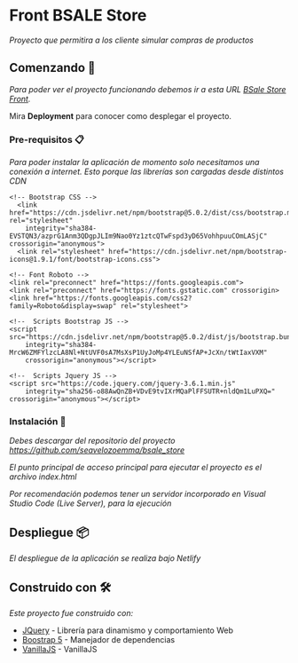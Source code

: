 # Front BSALE Store

_Proyecto que permitira a los cliente simular compras de productos_

## Comenzando 🚀

_Para poder ver el proyecto funcionando debemos ir a esta URL [BSale Store Front](https://unrivaled-phoenix-548977.netlify.app/)._

Mira **Deployment** para conocer como desplegar el proyecto.


### Pre-requisitos 📋

_Para poder instalar la aplicación  de momento solo necesitamos una conexión a internet. Esto porque las librerías son cargadas desde distintos CDN_

```
<!-- Bootstrap CSS -->
  <link href="https://cdn.jsdelivr.net/npm/bootstrap@5.0.2/dist/css/bootstrap.min.css" rel="stylesheet"
    integrity="sha384-EVSTQN3/azprG1Anm3QDgpJLIm9Nao0Yz1ztcQTwFspd3yD65VohhpuuCOmLASjC" crossorigin="anonymous">
  <link rel="stylesheet" href="https://cdn.jsdelivr.net/npm/bootstrap-icons@1.9.1/font/bootstrap-icons.css">

<!-- Font Roboto -->
<link rel="preconnect" href="https://fonts.googleapis.com">
<link rel="preconnect" href="https://fonts.gstatic.com" crossorigin>
<link href="https://fonts.googleapis.com/css2?family=Roboto&display=swap" rel="stylesheet">

<!--  Scripts Bootstrap JS -->
<script src="https://cdn.jsdelivr.net/npm/bootstrap@5.0.2/dist/js/bootstrap.bundle.min.js"
    integrity="sha384-MrcW6ZMFYlzcLA8Nl+NtUVF0sA7MsXsP1UyJoMp4YLEuNSfAP+JcXn/tWtIaxVXM"
    crossorigin="anonymous"></script>

<!--  Scripts Jquery JS -->
<script src="https://code.jquery.com/jquery-3.6.1.min.js"
    integrity="sha256-o88AwQnZB+VDvE9tvIXrMQaPlFFSUTR+nldQm1LuPXQ=" crossorigin="anonymous"></script>

```

### Instalación 🔧

_Debes descargar del repositorio del proyecto https://github.com/seavelozoemma/bsale_store_

_El punto principal de acceso principal para ejecutar el proyecto es el archivo index.html_

_Por recomendación podemos tener un servidor incorporado en Visual Studio Code (Live Server), para la ejecución_


## Despliegue 📦

_El despliegue de la aplicación se realiza bajo Netlify_

## Construido con 🛠️

_Este proyecto fue construido con:_

* [JQuery](https://jquery.com/) - Librería para dinamismo y comportamiento Web
* [Boostrap 5](https://maven.apache.org/) - Manejador de dependencias
* [VanillaJS](http://vanilla-js.com/) - VanillaJS
